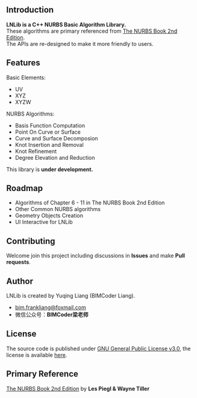 ## Introduction
**LNLib is a C++ NURBS Basic Algorithm Library.** <br/>These algorithms are primary referenced from [The NURBS Book 2nd Edition](https://link.springer.com/book/10.1007/978-3-642-97385-7). <br/>The APIs are re-designed to make it more friendly to users.

## Features
Basic Elements:
- UV
- XYZ
- XYZW

NURBS Algorithms:
- Basis Function Computation
- Point On Curve or Surface
- Curve and Surface Decomposion
- Knot Insertion and Removal
- Knot Refinement
- Degree Elevation and Reduction

This library is **under development.**

## Roadmap
- Algorithms of Chapter 6 - 11 in The NURBS Book 2nd Edition
- Other Common NURBS algorithms
- Geometry Objects Creation
- UI Interactive for LNLib

## Contributing
Welcome join this project including discussions in **Issues** and make **Pull requests**.

## Author

LNLib is created by Yuqing Liang (BIMCoder Liang).

- bim.frankliang@foxmail.com
- 微信公众号：**BIMCoder梁老师**

## License
The source code is published under [GNU General Public License v3.0](https://www.gnu.org/licenses/), the license is available [here](LICENSE).

## Primary Reference
[The NURBS Book 2nd Edition](https://link.springer.com/book/10.1007/978-3-642-97385-7) by **Les Piegl & Wayne Tiller**